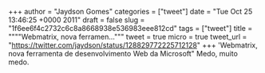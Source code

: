 
+++
author = "Jaydson Gomes"
categories = ["tweet"]
date = "Tue Oct 25 13:46:25 +0000 2011"
draft = false
slug = "1f6ee6f4c2732c6c8a8668938e536983eee812cd"
tags = ["tweet"]
title = """"Webmatrix, nova ferramen..."""
tweet = true
micro = true
tweet_url = "https://twitter.com/jaydson/status/128829772225712128"
+++
'Webmatrix, nova ferramenta de desenvolvimento Web da Microsoft" Medo, muito medo.
